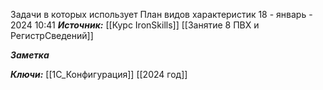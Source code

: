 
Задачи в которых использует План видов характеристик
 18 - январь - 2024  10:41 
***Источник:***  [[Курс IronSkills]] [[Занятие 8 ПВХ и РегистрСведений]]

***Заметка*** 


***Ключи:*** [[1С_Конфигурация]] [[2024 год]]